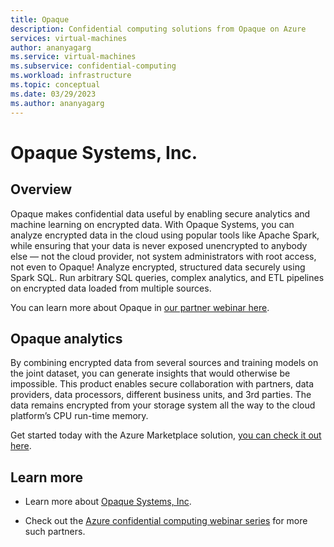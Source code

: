 ```yaml
---
title: Opaque
description: Confidential computing solutions from Opaque on Azure
services: virtual-machines
author: ananyagarg
ms.service: virtual-machines
ms.subservice: confidential-computing
ms.workload: infrastructure
ms.topic: conceptual
ms.date: 03/29/2023
ms.author: ananyagarg
---
```


# Opaque Systems, Inc.


## Overview

Opaque makes confidential data useful by enabling secure analytics and machine learning on encrypted data. With Opaque Systems, you can analyze encrypted data in the cloud using popular tools like Apache Spark, while ensuring that your data is never exposed unencrypted to anybody else — not the cloud provider, not system administrators with root access, not even to Opaque! Analyze encrypted, structured data securely using Spark SQL. Run arbitrary SQL queries, complex analytics, and ETL pipelines on encrypted data loaded from multiple sources.

You can learn more about Opaque in [our partner webinar here](https://vshow.on24.com/vshow/Azure_Confidential/exhibits/Opaque).

## Opaque analytics

By combining encrypted data from several sources and training models on the joint dataset, you can generate insights that would otherwise be impossible. This product enables secure collaboration with partners, data providers, data processors, different business units, and 3rd parties. The data remains encrypted from your storage system all the way to the cloud platform’s CPU run-time memory. 

Get started today with the Azure Marketplace solution, [you can check it out here](https://azuremarketplace.microsoft.com/en-us/marketplace/apps/opaquesystemsinc1638314744398.opaque_analytics_001?tab=Overview).


## Learn more

- Learn more about [Opaque Systems, Inc](https://opaque.co/).

- Check out the [Azure confidential computing webinar series](https://vshow.on24.com/vshow/Azure_Confidential/exhibits/Home) for more such partners.
